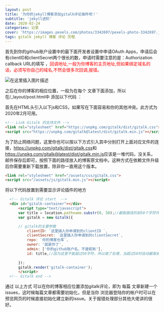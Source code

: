 ```yaml
---
layout: post
title: '为你的jekyll博客添加gitalk评论插件吧！'
subtitle: 'jekyll进阶'
date: 2020-02-24
categories: 记录
cover: 'https://images.pexels.com/photos/3342697/pexels-photo-3342697.jpeg?auto=compress&cs=tinysrgb&dpr=2&h=650&w=940'
tags: gitalk jekyll 博客 评论 历程
---
```

首先到你的github账户设置中的最下面开发者设置中申请OAuth Apps，申请后会有clientID和clientSecret两个很长的数，申请时需要注意的是：Authorization callback URL的填写 ，<font color="red">回调地址,一般为你博客的主页地址,但如果绑定域名的话，必须写你自己的域名,不然会很多次回调,报错。</font>


![在这里插入图片描述](https://img-blog.csdnimg.cn/20200224172125615.png?x-oss-process=image/watermark,type_ZmFuZ3poZW5naGVpdGk,shadow_10,text_aHR0cHM6Ly9ibG9nLmNzZG4ubmV0L3dlaXhpbl80NDIzNTAzMQ==,size_16,color_FFFFFF,t_70)

之后在你的博客的相应位置，一般为在每个 文章下面添加，所以在/_layout/post.html中 添加以下代码  ：



首先在HTML头引入以下js和CSS，如果写在下面容易和你的其他冲突。此方式为2020年2月可用。
```HTML
<!-- Link Gitalk 的支持文件 -->
<link rel="stylesheet" href="https://unpkg.com/gitalk/dist/gitalk.css">
<script src="https://unpkg.com/gitalk@latest/dist/gitalk.min.js"></script> 
```
为了防止网络问题，这里你也可以按以下方式引入其中分别打开上面对应文件的连接，<https://unpkg.com/gitalk/dist/gitalk.css>和<https://unpkg.com/gitalk@latest/dist/gitalk.min.js>应该是一堆代码，没关系，邮件保存后即可，按照下面的路径放入的博客原文档中。这种方式在依赖文件升级后你需要重新下载放置，除非你一直用这个版本。

```HTML
<link rel="stylesheet" href="/assets/css/gitalk.css">
<script src="/assets/js/gitalk.min.js"></script>
```

将以下代码放置到需要显示评论插件的地方
```HTML
  <!-- Gitalk 评论 start  -->
  <div id="gitalk-container"></div>
      <script type="text/javascript">
      var title = location.pathname.substr(0, 50);//截取路径的前50个字符作为标识符
      var gitalk = new Gitalk({

      // gitalk的主要参数
          clientID: `这里插入你申请到的clientID `,
          clientSecret: `这里插入你申请到的clientSecret`,
          repo: `你的博客仓库`,
          owner: '就是你了',
          admin: ['你的github账户名，不是昵称'],
          id: title,//因为这里不能超过50字符，所以做了处理，当超过50时自动截取前50
     
      });
      gitalk.render('gitalk-container');
      </script>
  <!-- Gitalk end -->
```
通过 以上方式 可以在你的博客相应位置添加gitalk评论，即为 每篇 文章新建一个issues，这时候每篇文章都需要初始化，但是当你 浏览器登陆你的帐户时可以在预览网页的时候直接初始化建立新的issue。关于报错处理部分其他大佬讲的很好。